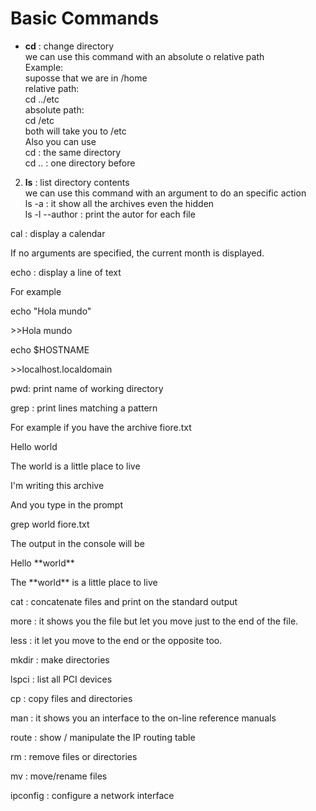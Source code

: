 # Basic Commands
*  **cd** : change directory  
we can use this command with an absolute o relative path  
Example:  
suposse that we are in /home  
relative path:  
cd ../etc  
absolute path:  
cd /etc  
both will take you to /etc  
Also you can use  
cd : the same directory  
cd .. : one directory before  

2. **ls** : list directory contents  
we can use this command with an argument to do an specific action  
ls -a : it show all the archives even the hidden  
ls -l --author : print the autor for each file

<p>cal : display a calendar</p>
<p>If no arguments are specified, the current month is displayed.</p>

<p>echo : display a line of text</p>
<p>For example </p>
<p>	echo "Hola mundo" </p>
<p>	>>Hola mundo</p>
<p>	echo $HOSTNAME</p>
<p>	>>localhost.localdomain</p>

<p>pwd: print name of working directory</p>

<p>grep : print lines matching a pattern</p>
<p> For example if you have the archive fiore.txt</p>
<p>	Hello world</p>
<p>	The world is a little place to live</p>
<p>	I'm writing this archive</p>
<p> And you type in the prompt </p>
<p>	grep world fiore.txt</p>
<p> The output in the console will be</p>
<p>	Hello **world**</p>
<p>	The **world** is a little place to live</p>

<p>cat : concatenate files and print on the standard output</p>

<p>more : it shows you the file but let you move just to the end of the file.</p>

<p>less : it let you move to the end or the opposite too.</p>

<p>mkdir : make directories</p>

<p>lspci : list all PCI devices</p>

<p>cp : copy files and directories</p>

<p>man : it shows you an interface to the on-line reference manuals</p>

<p>route : show / manipulate the IP routing table</p>

<p>rm : remove files or directories</p>

<p>mv : move/rename files</p>

<p>ipconfig : configure a network interface</p>
